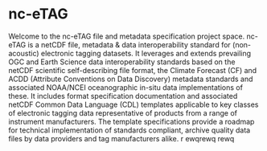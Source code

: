 # nc-eTAG
Welcome to the nc-eTAG file and metadata specification project space.
nc-eTAG is a netCDF file, metadata &amp; data interoperability standard for (non-acoustic) electronic tagging datasets.
It leverages and extends prevailing OGC and Earth Science data interoperability standards based on the netCDF scientific self-describing
file format, the Climate Forecast (CF) and ACDD (Attribute Conventions on Data Discovery) metadata standards and associated NOAA/NCEI oceanographic in-situ
data implementations of these. It includes format specification documentation and associated netCDF Common Data Language (CDL) templates applicable to key classes 
of electronic tagging data representative of products from a range of instrument manufacturers.  The template specifications provide
a roadmap for technical implementation of standards compliant, archive quality data files by data providers and tag manufacturers alike.
r ewqrewq rewq